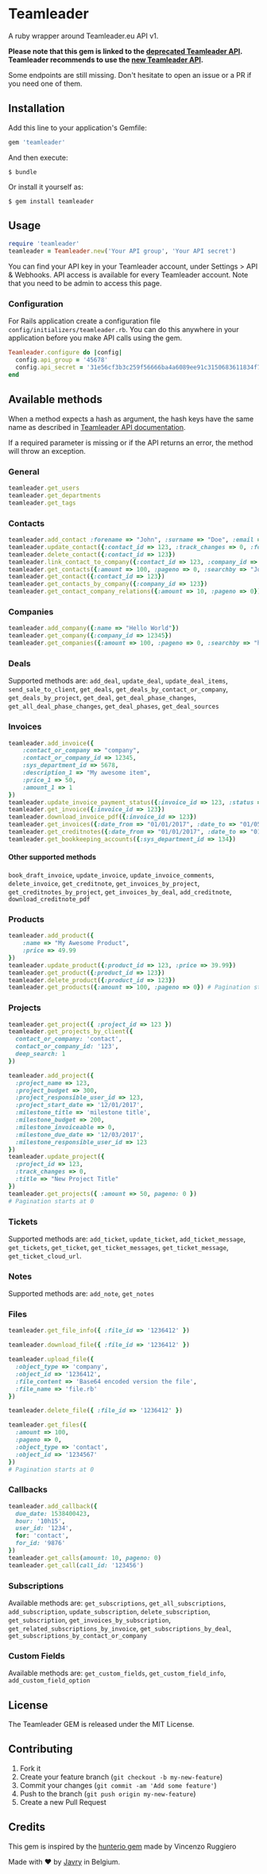 # Teamleader

A ruby wrapper around Teamleader.eu API v1.

**Please note that this gem is linked to the [deprecated Teamleader API](https://apidocs.teamleader.be/). Teamleader recommends to use the [new Teamleader API](https://developer.teamleader.eu/).**

Some endpoints are still missing. Don't hesitate to open an issue or a PR if you need one of them.

## Installation

Add this line to your application's Gemfile:

```ruby
gem 'teamleader'
```

And then execute:

    $ bundle

Or install it yourself as:

    $ gem install teamleader

## Usage

```ruby
require 'teamleader'
teamleader = Teamleader.new('Your API group', 'Your API secret')

```
You can find your API key in your Teamleader account, under Settings > API & Webhooks. API access is available for every Teamleader account.
Note that you need to be admin to access this page.

### Configuration
For Rails application create a configuration file `config/initializers/teamleader.rb`. You can do this anywhere in your application before you make API calls using the gem.

```ruby
Teamleader.configure do |config|
  config.api_group = '45678'
  config.api_secret = '31e56cf3b3c259f56666ba4a6089ee91c3150683611834f7eb2f5a7a4f039a17910f1fa2d65d282e9c344abcf895dad80a89b13af8fe917dfed1e0798c83350c'
end
```

## Available methods
When a method expects a hash as argument, the hash keys have the same name as described in [Teamleader API documentation](http://apidocs.teamleader.be/).

If a required parameter is missing or if the API returns an error, the method will throw an exception.

### General

```ruby
teamleader.get_users
teamleader.get_departments
teamleader.get_tags
```

### Contacts

```ruby
teamleader.add_contact :forename => "John", :surname => "Doe", :email => "john.doe@provider.com"
teamleader.update_contact({:contact_id => 123, :track_changes => 0, :forename => "Johnny"})
teamleader.delete_contact({:contact_id => 123})
teamleader.link_contact_to_company({:contact_id => 123, :company_id => 456, :mode => "link"})
teamleader.get_contacts({:amount => 100, :pageno => 0, :searchby => "John"}) # pagination starts at 0
teamleader.get_contact({:contact_id => 123})
teamleader.get_contacts_by_company({:company_id => 123})
teamleader.get_contact_company_relations({:amount => 10, :pageno => 0})
```

### Companies

```ruby
teamleader.add_company({:name => "Hello World"})
teamleader.get_company({:company_id => 12345})
teamleader.get_companies({:amount => 100, :pageno => 0, :searchby => "hello"}) # pagination starts at 0
```

### Deals

Supported methods are: `add_deal`, `update_deal`, `update_deal_items`, `send_sale_to_client`, `get_deals`, `get_deals_by_contact_or_company`, `get_deals_by_project`, `get_deal`, `get_deal_phase_changes`, `get_all_deal_phase_changes`, `get_deal_phases`, `get_deal_sources`

### Invoices

```ruby
teamleader.add_invoice({
    :contact_or_company => "company",
    :contact_or_company_id => 12345,
    :sys_department_id => 5678,
    :description_1 => "My awesome item",
    :price_1 => 50,
    :amount_1 => 1
})
teamleader.update_invoice_payment_status({:invoice_id => 123, :status => "paid"})
teamleader.get_invoice({:invoice_id => 123})
teamleader.download_invoice_pdf({:invoice_id => 123})
teamleader.get_invoices({:date_from => "01/01/2017", :date_to => "01/05/2017"})
teamleader.get_creditnotes({:date_from => "01/01/2017", :date_to => "01/05/2017"})
teamleader.get_bookkeeping_accounts({:sys_department_id => 134})
```

#### Other supported methods
`book_draft_invoice`, `update_invoice`, `update_invoice_comments`, `delete_invoice`, `get_creditnote`, `get_invoices_by_project`, `get_creditnotes_by_project`, `get_invoices_by_deal`, `add_creditnote`, `download_creditnote_pdf`

### Products

```ruby
teamleader.add_product({
    :name => "My Awesome Product",
    :price => 49.99
})
teamleader.update_product({:product_id => 123, :price => 39.99})
teamleader.get_product({:product_id => 123})
teamleader.delete_product({:product_id => 123})
teamleader.get_products({:amount => 100, :pageno => 0}) # Pagination starts at 0
```

### Projects

```ruby
teamleader.get_project({ :project_id => 123 })
teamleader.get_projects_by_client({
  contact_or_company: 'contact',
  contact_or_company_id: '123',
  deep_search: 1
})

teamleader.add_project({
  :project_name => 123,
  :project_budget => 300,
  :project_responsible_user_id => 123,
  :project_start_date => '12/01/2017',
  :milestone_title => 'milestone title',
  :milestone_budget => 200,
  :milestone_invoiceable => 0,
  :milestone_due_date => '12/03/2017',
  :milestone_responsible_user_id => 123
})
teamleader.update_project({
  :project_id => 123,
  :track_changes => 0,
  :title => "New Project Title"
})
teamleader.get_projects({ :amount => 50, pageno: 0 })
# Pagination starts at 0
```
### Tickets

Supported methods are: `add_ticket`, `update_ticket`, `add_ticket_message`, `get_tickets`, `get_ticket`, `get_ticket_messages`, `get_ticket_message`, `get_ticket_cloud_url`.

### Notes

Supported methods are: `add_note`, `get_notes`

### Files

```ruby
teamleader.get_file_info({ :file_id => '1236412' })

teamleader.download_file({ :file_id => '1236412' })

teamleader.upload_file({
  :object_type => 'company',
  :object_id => '1236412',
  :file_content => 'Base64 encoded version the file',
  :file_name => 'file.rb'
})

teamleader.delete_file({ :file_id => '1236412' })

teamleader.get_files({
  :amount => 100,
  :pageno => 0,
  :object_type => 'contact',
  :object_id => '1234567'
})
# Pagination starts at 0
```

### Callbacks
```ruby
teamleader.add_callback({
  due_date: 1538400423,
  hour: '10h15',
  user_id: '1234',
  for: 'contact',
  for_id: '9876'
})
teamleader.get_calls(amount: 10, pageno: 0)
teamleader.get_call(call_id: '123456')
```

### Subscriptions
Available methods are: `get_subscriptions`, `get_all_subscriptions`, `add_subscription`, `update_subscription`, `delete_subscription`, `get_subscription`, `get_invoices_by_subscription`, `get_related_subscriptions_by_invoice`, `get_subscriptions_by_deal`, `get_subscriptions_by_contact_or_company`

### Custom Fields
Available methods are: `get_custom_fields`, `get_custom_field_info`, `add_custom_field_option`

## License
The Teamleader GEM is released under the MIT License.

## Contributing

1. Fork it
2. Create your feature branch (`git checkout -b my-new-feature`)
3. Commit your changes (`git commit -am 'Add some feature'`)
4. Push to the branch (`git push origin my-new-feature`)
5. Create a new Pull Request

## Credits
This gem is inspired by the [hunterio gem](https://github.com/prospectio/hunterio/) made by Vincenzo Ruggiero

Made with ️❤️️️ by [Javry](https://javry.com) in Belgium.
